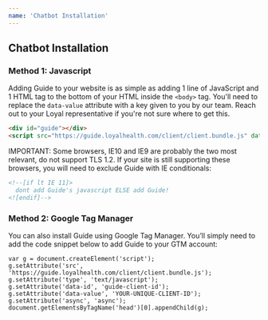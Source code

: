 ```yaml
---
name: 'Chatbot Installation'
---
```


## Chatbot Installation
### Method 1: Javascript 
Adding Guide to your website is as simple as adding 1 line of JavaScript and 1 HTML tag to the bottom of your HTML inside the `<body>` tag. You'll need to replace the `data-value` attribute with a key given to you by our team. Reach out to your Loyal representative if you're not sure where to get this.

```html
<div id="guide"></div>
<script src="https://guide.loyalhealth.com/client/client.bundle.js" data-id="guide-client-id" data-value="[your-unique-client-id]" async></script>
```

<p class="warning">
  IMPORTANT: Some browsers, IE10 and IE9 are probably the two most relevant, do not support TLS 1.2. If your site is still supporting these browsers, you will need to exclude Guide with IE conditionals:
</p>

```html
<!--[if lt IE 11]>
  dont add Guide's javascript ELSE add Guide!
<![endif]-->
```
### Method 2: Google Tag Manager
You can also install Guide using Google Tag Manager. You’ll simply need to add the code snippet below to add Guide to your GTM account:
```
var g = document.createElement('script');
g.setAttribute('src', 'https://guide.loyalhealth.com/client/client.bundle.js');
g.setAttribute('type', 'text/javascript');
g.setAttribute('data-id', 'guide-client-id');
g.setAttribute('data-value', 'YOUR-UNIQUE-CLIENT-ID');
g.setAttribute('async', 'async');
document.getElementsByTagName('head')[0].appendChild(g);
```
